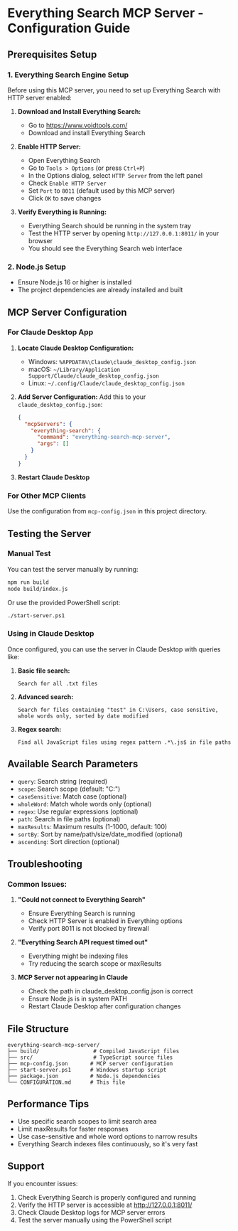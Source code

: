 # Everything Search MCP Server - Configuration Guide

## Prerequisites Setup

### 1. Everything Search Engine Setup

Before using this MCP server, you need to set up Everything Search with HTTP server enabled:

1. **Download and Install Everything Search:**

   - Go to https://www.voidtools.com/
   - Download and install Everything Search

2. **Enable HTTP Server:**

   - Open Everything Search
   - Go to `Tools > Options` (or press `Ctrl+P`)
   - In the Options dialog, select `HTTP Server` from the left panel
   - Check `Enable HTTP Server`
   - Set `Port` to `8011` (default used by this MCP server)
   - Click `OK` to save changes

3. **Verify Everything is Running:**
   - Everything Search should be running in the system tray
   - Test the HTTP server by opening `http://127.0.0.1:8011/` in your browser
   - You should see the Everything Search web interface

### 2. Node.js Setup

- Ensure Node.js 16 or higher is installed
- The project dependencies are already installed and built

## MCP Server Configuration

### For Claude Desktop App

1. **Locate Claude Desktop Configuration:**

   - Windows: `%APPDATA%\Claude\claude_desktop_config.json`
   - macOS: `~/Library/Application Support/Claude/claude_desktop_config.json`
   - Linux: `~/.config/Claude/claude_desktop_config.json`

2. **Add Server Configuration:**
   Add this to your `claude_desktop_config.json`:

   ```json
   {
     "mcpServers": {
       "everything-search": {
         "command": "everything-search-mcp-server",
         "args": []
       }
     }
   }
   ```

3. **Restart Claude Desktop**

### For Other MCP Clients

Use the configuration from `mcp-config.json` in this project directory.

## Testing the Server

### Manual Test

You can test the server manually by running:

```bash
npm run build
node build/index.js
```

Or use the provided PowerShell script:

```bash
./start-server.ps1
```

### Using in Claude Desktop

Once configured, you can use the server in Claude Desktop with queries like:

1. **Basic file search:**

   ```
   Search for all .txt files
   ```

2. **Advanced search:**

   ```
   Search for files containing "test" in C:\Users, case sensitive, whole words only, sorted by date modified
   ```

3. **Regex search:**
   ```
   Find all JavaScript files using regex pattern .*\.js$ in file paths
   ```

## Available Search Parameters

- `query`: Search string (required)
- `scope`: Search scope (default: "C:")
- `caseSensitive`: Match case (optional)
- `wholeWord`: Match whole words only (optional)
- `regex`: Use regular expressions (optional)
- `path`: Search in file paths (optional)
- `maxResults`: Maximum results (1-1000, default: 100)
- `sortBy`: Sort by name/path/size/date_modified (optional)
- `ascending`: Sort direction (optional)

## Troubleshooting

### Common Issues:

1. **"Could not connect to Everything Search"**

   - Ensure Everything Search is running
   - Check HTTP Server is enabled in Everything options
   - Verify port 8011 is not blocked by firewall

2. **"Everything Search API request timed out"**

   - Everything might be indexing files
   - Try reducing the search scope or maxResults

3. **MCP Server not appearing in Claude**
   - Check the path in claude_desktop_config.json is correct
   - Ensure Node.js is in system PATH
   - Restart Claude Desktop after configuration changes

## File Structure

```
everything-search-mcp-server/
├── build/                 # Compiled JavaScript files
├── src/                   # TypeScript source files
├── mcp-config.json       # MCP server configuration
├── start-server.ps1      # Windows startup script
├── package.json          # Node.js dependencies
└── CONFIGURATION.md      # This file
```

## Performance Tips

- Use specific search scopes to limit search area
- Limit maxResults for faster responses
- Use case-sensitive and whole word options to narrow results
- Everything Search indexes files continuously, so it's very fast

## Support

If you encounter issues:

1. Check Everything Search is properly configured and running
2. Verify the HTTP server is accessible at http://127.0.0.1:8011/
3. Check Claude Desktop logs for MCP server errors
4. Test the server manually using the PowerShell script